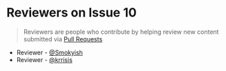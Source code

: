 # Reviewers on Issue 10
> Reviewers are people who contribute by helping review new content submitted via [Pull Requests](https://github.com/aragon/aragon-monthly/pulls)

- Reviewer - [@Smokyish](https://github.com/Smokyish)
- Reviewer - [@krrisis](https://github.com/krrisis)
